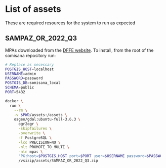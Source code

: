 # List of assets

These are required resources for the system to run as expected

## SAMPAZ_OR_2022_Q3

MPAs downloaded from the [DFFE website](https://egis.environment.gov.za/data_egis/data_download/current). To install, from the root of the somisana repository run:

```sh
# Replace as necessary
POSTGIS_HOST=localhost
USERNAME=admin
PASSWORD=password
POSTGIS_DB=somisana_local
SCHEMA=public
PORT=5432

docker \
  run \
    --rm \
    -v $PWD/assets:/assets \
    osgeo/gdal:ubuntu-full-3.6.3 \
      ogr2ogr \
      -skipfailures \
      -overwrite \
      -f PostgreSQL \
      -lco PRECISION=NO \
      -nlt PROMOTE_TO_MULTI \
      -nln mpas \
      "PG:host=$POSTGIS_HOST port=$PORT user=$USERNAME password=$PASSWORD dbname=$POSTGIS_DB active_schema=$SCHEMA" \
      /vsizip/assets/SAMPAZ_OR_2022_Q3.zip
```
